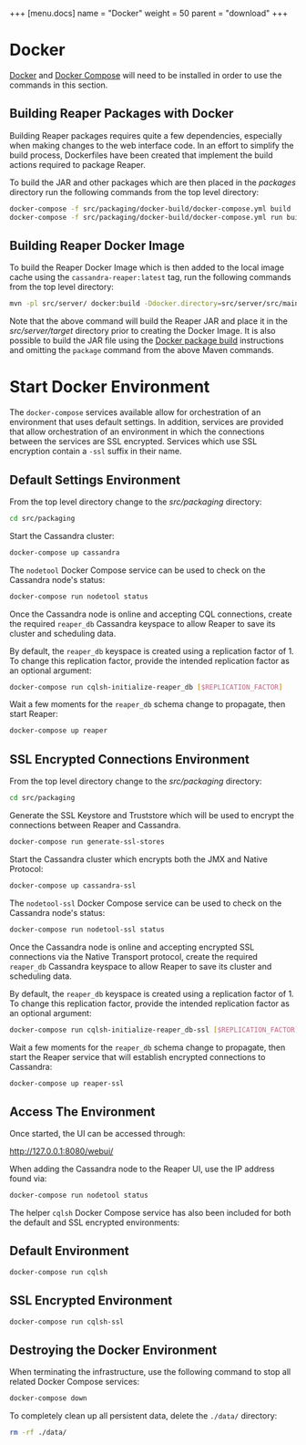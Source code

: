 +++
[menu.docs]
name = "Docker"
weight = 50
parent = "download"
+++

# Docker

[Docker](https://docs.docker.com/engine/installation/) and [Docker Compose](https://docs.docker.com/compose/install/) will need to be installed in order to use the commands in this section.

## Building Reaper Packages with Docker

Building Reaper packages requires quite a few dependencies, especially when making changes to the web interface code. In an effort to simplify the build process, Dockerfiles have been created that implement the build actions required to package Reaper.

To build the JAR and other packages which are then placed in the _packages_ directory run the following commands from the top level directory:

```bash
docker-compose -f src/packaging/docker-build/docker-compose.yml build
docker-compose -f src/packaging/docker-build/docker-compose.yml run build
```

## Building Reaper Docker Image

To build the Reaper Docker Image which is then added to the local image cache using the `cassandra-reaper:latest` tag, run the following commands from the top level directory:

```bash
mvn -pl src/server/ docker:build -Ddocker.directory=src/server/src/main/docker
```

Note that the above command will build the Reaper JAR and place it in the _src/server/target_ directory prior to creating the Docker Image. It is also possible to build the JAR file using the [Docker package build](building-reaper-packages-with-docker) instructions and omitting the `package` command from the above Maven commands.

# Start Docker Environment

The `docker-compose` services available allow for orchestration of an environment that uses default settings. In addition, services are provided that allow orchestration of an environment in which the connections between the services are SSL encrypted. Services which use SSL encryption contain a `-ssl` suffix in their name.

## Default Settings Environment

From the top level directory change to the _src/packaging_ directory:

```bash
cd src/packaging
```

Start the Cassandra cluster:

```bash
docker-compose up cassandra
```

The `nodetool` Docker Compose service can be used to check on the Cassandra node's status:

```bash
docker-compose run nodetool status
```

Once the Cassandra node is online and accepting CQL connections, create the required `reaper_db` Cassandra keyspace to allow Reaper to save its cluster and scheduling data.

By default, the `reaper_db` keyspace is created using a replication factor of 1. To change this replication factor, provide the intended replication factor as an optional argument:

```bash
docker-compose run cqlsh-initialize-reaper_db [$REPLICATION_FACTOR]
```

Wait a few moments for the `reaper_db` schema change to propagate, then start Reaper:

```bash
docker-compose up reaper
```

## SSL Encrypted Connections Environment

From the top level directory change to the _src/packaging_ directory:

```bash
cd src/packaging
```

Generate the SSL Keystore and Truststore which will be used to encrypt the connections between Reaper and Cassandra.

```bash
docker-compose run generate-ssl-stores
```

Start the Cassandra cluster which encrypts both the JMX and Native Protocol:

```bash
docker-compose up cassandra-ssl
```

The `nodetool-ssl` Docker Compose service can be used to check on the Cassandra node's status:

```bash
docker-compose run nodetool-ssl status
```

Once the Cassandra node is online and accepting encrypted SSL connections via the Native Transport protocol, create the required `reaper_db` Cassandra keyspace to allow Reaper to save its cluster and scheduling data.

By default, the `reaper_db` keyspace is created using a replication factor of 1. To change this replication factor, provide the intended replication factor as an optional argument:

```bash
docker-compose run cqlsh-initialize-reaper_db-ssl [$REPLICATION_FACTOR]
```

Wait a few moments for the `reaper_db` schema change to propagate, then start the Reaper service that will establish encrypted connections to Cassandra:

```bash
docker-compose up reaper-ssl
```


## Access The Environment

Once started, the UI can be accessed through:

http://127.0.0.1:8080/webui/

When adding the Cassandra node to the Reaper UI, use the IP address found via:

```bash
docker-compose run nodetool status
```

The helper `cqlsh` Docker Compose service has also been included for both the default and SSL encrypted environments:

## Default Environment

```bash
docker-compose run cqlsh
```

## SSL Encrypted Environment

```bash
docker-compose run cqlsh-ssl
```

## Destroying the Docker Environment

When terminating the infrastructure, use the following command to stop
all related Docker Compose services:

```bash
docker-compose down
```

To completely clean up all persistent data, delete the `./data/` directory:

```bash
rm -rf ./data/
```
